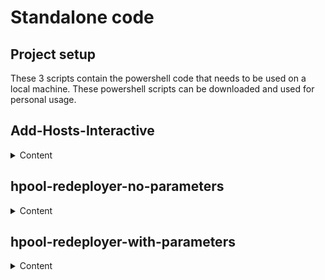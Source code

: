 # Standalone code

## Project setup
These 3 scripts contain the powershell code that needs to be used on a local machine.
These powershell scripts can be downloaded and used for personal usage.

## Add-Hosts-Interactive
<details><summary>Content</summary>

### Requirements
- [ ] Azure subscription ID
- [ ] Location
- [ ] Azure Key Vault name
    - [ ] Local admin username secret
    - [ ] Local admin password secret
    - [ ] Domain join account username secret
    - [ ] Domain join account password secret
- [ ] AD domain
    - [ ] optional: OU Path
- [ ] Subnet
- [ ] Domain joined file share

### How to use
To use this code you have to download the powershell script and fill out all the variable names in the beginning of the script. Starting at line 53, there are variables that need values corresponding to your Azure setup.

#### Variables
These are the required variables for each possible setup.

| Variable            | Value                                            |
| --------            | ------------------------------------------------ |
| Subscription ID     | ID of Azure subscription with AVD setup          |
| Location            | Location of resources in Azure                   |
| KvName              | Name of key vault storing all needed credentials |

These are the variables for a hostpool with no existing virtual machine in it.

| Variable            | Value                                                          |
| ------------------- | -------------------------------------------------------------- |
| Prefix              | Prefix for new virtual machines in hostpool                    |
| HighestVmNumber     | Higherst number in existing hostpool                           |
| VmSize              | Type of virtual machine to deploy                              |
| LocalAdminUserName  | Change name in query to secret name of corresponding user      |
| LocalAdminPassword  | Change name in query to secret name of corresponding password  |
| DomainAdminUsername | Change name in query to secret name of corresponding user      |
| DomainAdminPassword | Change name in query to secret name of corresponding password  |
| OuPath              | OU path where virtual machines should be placed                |
| DiskSize            | Size of new disks that will be made                            |
| DiskType            | Type of new disks that will be made                            |
| SubnetId            | The subnet where the new virtual machines will be placed       |
| MarketPlaceImage    | Boolean value to choose custom compute image or default image  |
| CustomImageId       | Resources ID of custom compute image in case wanted            |
| FileshareLocation   | Location of domain joined file share to store FSLogix accounts |

### Running the script
After filling out the required parameters, you can start the script by running
```Powershell
.\Add-Hosts-Interactive.ps1
```
in the folder where the script is located. A browser window will open to verify the login of the user and from there script will start with asking the questions for the user.

#### Possible scenarios
Script is started and no changes need to be made:
![interactivecli-nochanges][image-interactivecli-nochanges]

Script is started and no changes need to be made:
![interactivecli-changeimage][image-interactivecli-changeimage]

Script is started and image gets changed:
![interactivecli-changename][image-interactivecli-changename]
</details>





## hpool-redeployer-no-parameters
<details><summary>Content</summary>

For this script, the intention is to modify all the parameters in the code and then start the script. No more parameters need to be entered as they are all already in the script.

### Requirements
- [ ] Azure subscription ID
- [ ] Resource group
- [ ] Location
- [ ] Azure Key Vault name
    - [ ] Local admin username secret
    - [ ] Local admin password secret
    - [ ] Domain join account username secret
    - [ ] Domain join account password secret
- [ ] AD domain
    - [ ] optional: OU Path
- [ ] Subnet
- [ ] Domain joined file share

### How to use
To use this code you have to download the powershell script and fill out all the variable names in the beginning of the script. After that the script can be ran like a normal Powershell script.

#### Variables
These are the required variables for each possible setup. Most of these variables will be overwritten by the gathered data from an existing VM in the hostpool.

| Variable            | Value                                                                                  |
| --------            | -------------------------------------------------------------------------------------- |
| Subscription ID     | ID of Azure subscription with AVD setup                                                |
| Resource group      | Resource group waar virtuele machines bij horen                                        |
| Location            | Location of resources in Azure                                                         |
| KvName              | Name of key vault storing all needed credentials                                       |
|                     |                                                                                        |
| LocalAdminUserName  | Change name in query to secret name of corresponding user                              |
| LocalAdminPassword  | Change name in query to secret name of corresponding password                          |
| DomainAdminUsername | Change name in query to secret name of corresponding user                              |
| DomainAdminPassword | Change name in query to secret name of corresponding password                          |
| OuPath              | OU path where virtual machines should be placed                                        |
| FileshareLocation   | Location of domain joined file share to store FSLogix accounts                         |
|                     |                                                                                        |
| ReuseVMNumbers      | Boolean value to reuse existing vm names or create new ones                            |
| AmountOfVMs         | Integer value that specifies how many new VMs should be deployed                       |
| DeleteExistingHosts | Boolean value that when true, will allow deletion of existing VMs                      |
| DrainExistingHosts  | Boolean value that will set existing VMs in hostpool to draining mode                  |
| Prefix              | Prefix for new virtual machines in hostpool                                            |
| HighestVmNumber     | Higherst number in existing hostpool                                                   |
| VmSize              | Type of virtual machine to deploy                                                      |
| DiskSize            | Size of new disks that will be made                                                    |
| DiskType            | Type of new disks that will be made                                                    |
| SubnetId            | The subnet where the new virtual machines will be placed                               |
|                     |                                                                                        |
| UseNewImage         | Boolean value to change OS image from current image in hostpool                        |
| UseCustomImage      | Boolean value to choose custom image or Windows default image                          |
| VmImageId           | When deploying VMs with new custom image, this should be the resource ID of that image |
| VmImagePublisher    | When deploying VMs with Windows standard image, this is the publisher name to select   |
| VmImageOffer        | When deploying VMs with Windows standard image, this is the offer name to select       |
| VmImageSku          | When deploying VMs with Windows standard image, this is the sku name to select         |
| VmImageVersion      | When deploying VMs with Windows standard image, this is the version to select          |
| SecurityType        | Some custom images need special security types, this can be defined here               |


### Running the script
After filling out the parameters, you can start the script by running
```Powershell
.\hpool-redeployer-no-parameters.ps1
```
The script will then replace the hosts in the hostpool as configured with the parameters.

#### Possible scenarios
A possible scenario for this script can be that a frequently used hostpool is expecting a lot of new users. The system administrator want to update the hosts in the hostpool to a new custom OS image and deploy 10 virtual machines instead of the 3 that are existing now.
![hpool-redeploy-noparameters][image-hpool-redeploy-noparameters]

After this redeployment the new hosts can be found in the hostpool in the portal.
![hpool-redeploy-noparameters-portal][image-hpool-redeploy-noparameters-portal]
</details>





## hpool-redeployer-with-parameters
<details><summary>Content</summary>

In this script, some default parameters can be modified in the script itself but most of the parameters are best given when the script is started. This way, 1 script can be used to redeploy multiple host pools.

### Requirements
- [ ] Azure subscription ID
- [ ] Resource group
- [ ] Location
- [ ] Azure Key Vault name
    - [ ] Local admin username secret
    - [ ] Local admin password secret
    - [ ] Domain join account username secret
    - [ ] Domain join account password secret
- [ ] AD domain
    - [ ] optional: OU Path
- [ ] Subnet
- [ ] Domain joined file share

### How to use
To use this code you have to download the powershell script and place it in a folder. There you can start the script including all listed parameters that are required and the needed parameters for what you want to archieve.

#### Variables
There are mandatory parameters for this script and optional parameters. The optional parameters can be left empty or can be given a default value. The mandatory parameters will need to be given a value when calling the script.

| Mandatory parameters | Value                                                                                  |
| --------             | -------------------------------------------------------------------------------------- |
| ResourceGroup        | Resource group waar virtuele machines bij horen                                        |
| HostpoolName         | Resource group waar virtuele machines bij horen                                        |
| KvName               | Name of key vault storing all needed credentials                                       |
| FileshareLocation    | Location of domain joined file share to store FSLogix accounts                         |
| ReuseVMNumbers       | Boolean value to reuse existing vm names or create new ones                            |
| AmountOfVMs          | Integer value that specifies how many new VMs should be deployed                       |
| UseNewImage          | Boolean value to change OS image from current image in hostpool                        |

| Optional parameters  |                                                                                        |
| --------             | -------------------------------------------------------------------------------------- |
| Location             | Location of resources in Azure                                                         |
| LocalAdminUserName   | Change name in query to secret name of corresponding user                              |
| LocalAdminPassword   | Change name in query to secret name of corresponding password                          |
| DomainAdminUsername  | Change name in query to secret name of corresponding user                              |
| DomainAdminPassword  | Change name in query to secret name of corresponding password                          |
| OuPath               | OU path where virtual machines should be placed                                        |
| DeleteExistingHosts  | Boolean value that when true, will allow deletion of existing VMs                      |
| DrainExistingHosts   | Boolean value that will set existing VMs in hostpool to draining mode                  |
| Prefix               | Prefix for new virtual machines in hostpool                                            |
| VmSize               | Type of virtual machine to deploy                                                      |
| UseCustomImage       | Boolean value to choose custom image or Windows default image                          |
| VmImageId            | When deploying VMs with new custom image, this should be the resource ID of that image |
| VmImageSku           | When deploying VMs with Windows standard image, this is the sku name to select         |
| SecurityType         | Some custom images need special security types, this can be defined here               |

There are also variables that can be filled out but are not required if the hostpool has existing virtual machines.
| Variables            |                                                                                        |
| -------------------- | -------------------------------------------------------------------------------------- |
| HighestVmNumber      | Higherst number in existing hostpool                                                   |
| DiskSize             | Size of new disks that will be made                                                    |
| DiskType             | Type of new disks that will be made                                                    |
| SubnetId             | The subnet where the new virtual machines will be placed                               |
| VmImagePublisher     | When deploying VMs with Windows standard image, this is the publisher name to select   |
| VmImageOffer         | When deploying VMs with Windows standard image, this is the offer name to select       |
| VmImageVersion       | When deploying VMs with Windows standard image, this is the version to select          |


### Running the script
For running this script it is best to gather all parameters you want to adjust for this script beforehand. When all parameters are found, the minimum script can be started with:
```Powershell
.\hpool-redeployer-with-parameters.ps1 -ResourceGroup "string" -HostpoolName "string" -KvName "string"  -FileshareLocation "string" -ReuseVMNumbers $true/$false -AmountOfVMs 1 -UseNewImage $true/$false
```

To change all parameters, use this command:
```Powershell
.\hpool-redeployer-with-parameters.ps1 -ResourceGroup "string" -HostpoolName "string" -KvName "string" -Location "string" -LocalAdminUsernameKVSecret "string" -LocalAdminPasswordKVSecret "string" -DomainAdminUsernameKVSecret "string" -DomainAdminPasswordKVSecret "string" -OuPath "string" -FileshareLocation "string" -ReuseVMNumbers $true/$false -AmountOfVMs 1 -DeleteExistingHosts $true/$false -DrainExistingHosts $true/$false -Prefix "string" -VmSize "string" -UseNewImage $true/$false -UseCustomImage $true/$false -VmImageId "string" -VmImageSku "string" -SecurityType "string"
```

#### Possible scenarios
A possible scenario for this script can be that a new customer want to test the hostpool redeployment script on a testing environment. To change all the virtual machines in a hostpool from a standard Windows image to a custom image from his compute gallery.
![hpool-redeploy-withparameters][image-hpool-redeploy-withparameters]
The results of this update are shown in the portal as the new hosts appear in the hostpool.
![hpool-redeploy-withparameters-portal][image-hpool-redeploy-withparameters-portal]
When looking at the virtual machines in the portal you can also see that the new image is being used.
![hpool-redeploy-withparameters-vms-portal][image-hpool-redeploy-withparameters-vms-portal]
</details>


<!-- MARKDOWN LINKS & IMAGES -->
[image-interactivecli-nochanges]: ../images/interactivecli-nochanges.png
[image-interactivecli-changeimage]: ../images/interactivecli-changeimage.png
[image-interactivecli-changename]: ../images/interactivecli-changename.png
[image-hpool-redeploy-noparameters]: ../images/hpool-redeploy-noparameters.png
[image-hpool-redeploy-noparameters-portal]: ../images/hpool-redeploy-noparameters-portal.png
[image-hpool-redeploy-withparameters]: ../images/hpool-redeploy-withparameters.png
[image-hpool-redeploy-withparameters-portal]: ../images/hpool-redeploy-withparameters-portal.png
[image-hpool-redeploy-withparameters-vms-portal]:../images/hpool-redeploy-withparameters-vms-portal.png